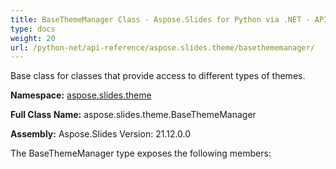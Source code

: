 ```yaml
---
title: BaseThemeManager Class - Aspose.Slides for Python via .NET - API Reference
type: docs
weight: 20
url: /python-net/api-reference/aspose.slides.theme/basethememanager/
---
```


Base class for classes that provide access to different types of themes.

**Namespace:** [aspose.slides.theme](/python-net/api-reference/aspose.slides.theme/)

**Full Class Name:** aspose.slides.theme.BaseThemeManager

**Assembly:**  Aspose.Slides Version: 21.12.0.0

The BaseThemeManager type exposes the following members:
